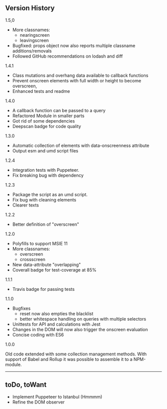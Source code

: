 
## Version History

1.5,0

* More classnames:
  * nearingscreen
  * leavingscreen
* Bugfixed: props object now also reports multiple classname additions/removals
* Followed GitHub recommendations on lodash and diff

1.4.1

* Class mutations and overhang data available to callback functions
* Prevent onscreen elements with full width or height to become overscreen, 
* Enhanced tests and readme

1.4.0

* A callback function can be passed to a query
* Refactored Module in smaller parts
* Got rid of some dependencies
* Deepscan badge for code quality

1.3.0

* Automatic collection of elements with data-onscreenness attribute
* Output esm and umd script files

1.2.4

* Integration tests with Puppeteer.
* Fix breaking bug with dependency

1.2.3

* Package the script as an umd script.
* Fix bug with cleaning elements
* Clearer texts

1.2.2

* Better definition of "overscreen"

1.2.0

* Polyfills to support MSIE 11
* More classnames:
  * overscreen
  * crossscreen
* New data-attribute "overlapping"
* Coverall badge for test-coverage at 85%

1.1.1

* Travis badge for passing tests

1.1.0

* Bugfixes
  * reset now also empties the blacklist
  * better whitespace handling on queries with multiple selectors
* Unittests for API and calculations with Jest
* Changes in the DOM will now also trigger the onscreen evaluation
* Concise coding with ES6

1.0.0

Old code extended with some collection management methods. 
With support of Babel and Rollup it was possible to assemble it to a NPM-module.


-------------------------

## toDo, toWant
* Implement Puppeteer to Istanbul (Hmmmm)
* Refine the DOM observer
